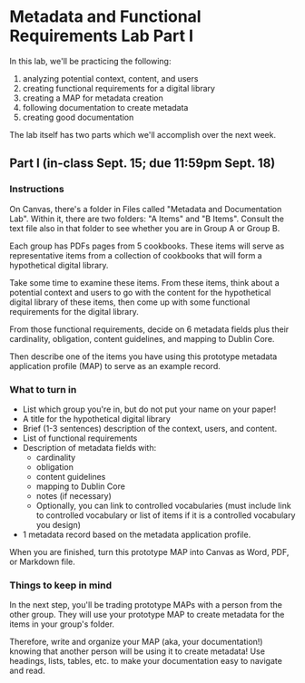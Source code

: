 # Metadata and Functional Requirements Lab Part I
In this lab, we'll be practicing the following:
1. analyzing potential context, content, and users
2. creating functional requirements for a digital library
3. creating a MAP for metadata creation
4. following documentation to create metadata
5. creating good documentation

The lab itself has two parts which we'll accomplish over the next week. 
## Part I (in-class Sept. 15; due 11:59pm Sept. 18)
### Instructions
On Canvas, there's a folder in Files called "Metadata and Documentation Lab". Within it, there are two folders: "A Items" and "B Items". Consult the text file also in that folder to see whether you are in Group A or Group B. 

Each group has PDFs pages from 5 cookbooks. These items will serve as representative items from a collection of cookbooks that will form a hypothetical digital library. 

Take some time to examine these items. From these items, think about a potential context and users to go with the content for the hypothetical digital library of these items, then come up with some functional requirements for the digital library. 

From those functional requirements, decide on 6 metadata fields plus their cardinality, obligation, content guidelines, and mapping to Dublin Core. 

Then describe one of the items you have using this prototype metadata application profile (MAP) to serve as an example record. 

### What to turn in
- List which group you're in, but do not put your name on your paper!
- A title for the hypothetical digital library
- Brief (1-3 sentences) description of the context, users, and content.
- List of functional requirements
- Description of metadata fields with: 
    - cardinality
    - obligation
    - content guidelines
    - mapping to Dublin Core
    - notes (if necessary)
    - Optionally, you can link to controlled vocabularies (must include link to controlled vocabulary or list of items if it is a controlled vocabulary you design)
- 1 metadata record based on the metadata application profile. 

When you are finished, turn this prototype MAP into Canvas as Word, PDF, or Markdown file.

### Things to keep in mind
In the next step, you'll be trading prototype MAPs with a person from the other group. They will use your prototype MAP to create metadata for the items in your group's folder. 

Therefore, write and organize your MAP (aka, your documentation!) knowing that another person will be using it to create metadata! Use headings, lists, tables, etc. to make your documentation easy to navigate and read.

